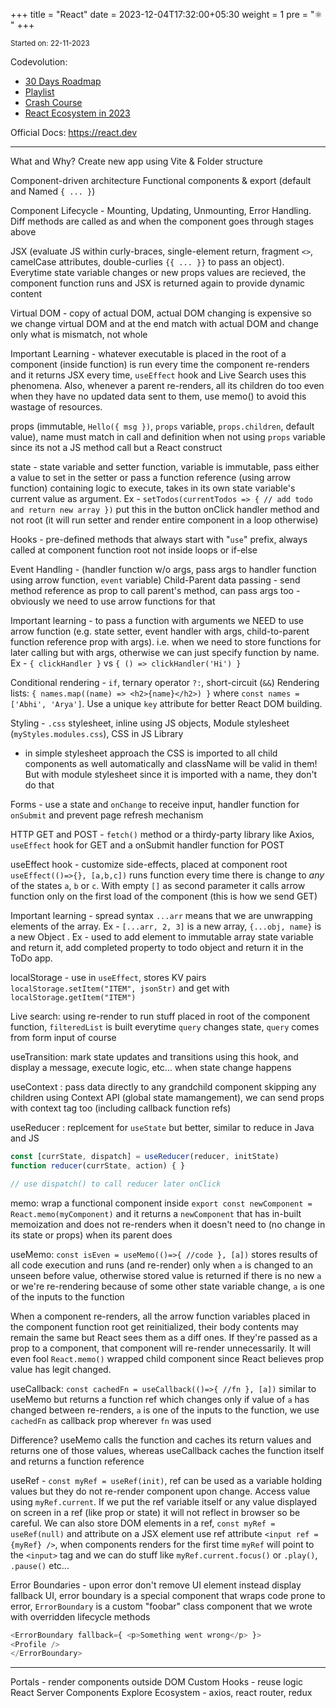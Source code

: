 +++
title = "React"
date = 2023-12-04T17:32:00+05:30
weight = 1
pre = "⚛️ "
+++

<sub>Started on: 22-11-2023</sub>

Codevolution: 
- [30 Days Roadmap](https://www.youtube.com/shorts/_1VwcJ2D3eM)
- [Playlist](https://youtube.com/playlist?list=PLC3y8-rFHvwgg3vaYJgHGnModB54rxOk3&si=nTCsAF1lmH3tisY7) 
- [Crash Course](https://youtu.be/jLS0TkAHvRg)
- [React Ecosystem in 2023](https://www.youtube.com/watch?v=6j9tnGMbm2c)

Official Docs: https://react.dev

---
What and Why?
Create new app using Vite & Folder structure

Component-driven architecture
Functional components & export (default and Named `{ ... }`)

Component Lifecycle - Mounting, Updating, Unmounting, Error Handling. Diff methods are called as and when the component goes through stages above

JSX (evaluate JS within curly-braces, single-element return, fragment `<>`, camelCase attributes, double-curlies `{{ ... }}` to pass an object). Everytime state variable changes or new props values are recieved, the component function runs and JSX is returned again to provide dynamic content

Virtual DOM - copy of actual DOM, actual DOM changing is expensive so we change virtual DOM and at the end match with actual DOM and change only what is mismatch, not whole

Important Learning - whatever executable is placed in the root of a component (inside function) is run every time the component re-renders and it returns JSX every time, `useEffect` hook and Live Search uses this phenomena.
Also, whenever a parent re-renders, all its children do too even when they have no updated data sent to them, use memo() to avoid this wastage of resources.

props (immutable, `Hello({ msg })`, `props` variable, `props.children`, default value), name must match in call and definition when not using `props` variable since its not a JS method call but a React construct

state - state variable and setter function, variable is immutable, pass either a value to set in the setter or pass a function reference (using arrow function) containing logic to execute, takes in its own state variable's current value as argument. Ex - `setTodos(currentTodos => { // add todo and return new array })` put this in the button onClick handler method and not root (it will run setter and render entire component in a loop otherwise)

Hooks - pre-defined methods that always start with "`use`" prefix, always called at component function root not inside loops or if-else

Event Handling - (handler function w/o args, pass args to handler function using arrow function, `event` variable)
Child-Parent data passing - send method reference as prop to call parent's method, can pass args too - obviously we need to use arrow functions for that

Important learning  - to pass a function with arguments we NEED to use arrow function (e.g. state setter, event handler with args, child-to-parent function reference prop with args). i.e. when we need to store functions for later calling but with args, otherwise we can just specify function by name. Ex - `{ clickHandler }` vs `{ () => clickHandler('Hi') }`

Conditional rendering - `if`, ternary operator `?:`, short-circuit (`&&`)
Rendering lists: `{ names.map((name) => <h2>{name}</h2>) }` where `const names = ['Abhi', 'Arya']`. Use a unique `key` attribute for better React DOM building.

Styling - `.css` stylesheet, inline using JS objects, Module stylesheet (`myStyles.modules.css`), CSS in JS Library
- in simple stylesheet approach the CSS is imported to all child components as well automatically and className will be valid in them! But with module stylesheet since it is imported with a name, they don't do that

Forms - use a state and `onChange` to receive input, handler function for `onSubmit` and prevent page refresh mechanism

HTTP GET and POST - `fetch()` method or a thirdy-party library like Axios, `useEffect` hook for GET and a onSubmit handler function for POST

useEffect hook - customize side-effects, placed at component root `useEffect(()=>{}, [a,b,c])` runs function every time there is change to _any_ of the states `a`, `b` or `c`. With empty `[]` as second parameter it calls arrow function only on the first load of the component (this is how we send GET)

Important learning  - spread syntax `...arr` means that we are unwrapping elements of the array. Ex - `[...arr, 2, 3]` is a new array, `{...obj, name}` is a new Object . Ex - used to add element to immutable array state variable and return it, add completed property to todo object and return it in the ToDo app.

localStorage - use in `useEffect`, stores KV pairs `localStorage.setItem("ITEM", jsonStr)` and get with  `localStorage.getItem("ITEM")`

Live search: using re-render to run stuff placed in root of the component function, `filteredList` is built everytime `query` changes state, `query` comes from form input of course

useTransition: mark state updates and transitions using this hook, and display a message, execute logic, etc... when state change happens

useContext : pass data directly to any grandchild component skipping any children using Context API (global state mamangement), we can send props with context tag too (including callback function refs)

useReducer : replcement for `useState` but better, similar to reduce in Java and JS
```js
const [currState, dispatch] = useReducer(reducer, initState)
function reducer(currState, action) { }

// use dispatch() to call reducer later onClick
```

memo: wrap a functional component inside `export const newComponent = React.memo(myComponent)` and it returns a `newComponent` that has in-built memoization and does not re-renders when it doesn't need to (no change in its state or props) when its parent does

useMemo: `const isEven = useMemo(()=>{ //code }, [a])` stores results of all code execution and runs (and re-render) only when `a` is changed to an unseen before value, otherwise stored value is returned if there is no new `a` or we're re-rendering because of some other state variable change, `a` is one of the inputs to the function

When a component re-renders, all the arrow function variables placed in the component function root get reinitialized, their body contents may remain the same but React sees them as a diff ones. If they're passed as a prop to a component, that component will re-render unnecessarily. It will even fool `React.memo()` wrapped child component since React believes prop value has legit changed.

useCallback: `const cachedFn = useCallback(()=>{ //fn }, [a])` similar to useMemo but returns a function ref which changes only if value of `a` has changed between re-renders, `a` is one of the inputs to the function, we use `cachedFn` as callback prop wherever `fn` was used

Difference? useMemo calls the function and caches its return values and returns one of those values, whereas useCallback caches the function itself and returns a function reference

useRef - `const myRef = useRef(init)`, ref can be used as a variable holding values but they do not re-render component upon change. Access value using `myRef.current`. If we put the ref variable itself or any value displayed on screen in a ref (like prop or state) it will not reflect in browser so be careful. 
We can also store DOM elements in a ref, `const myRef = useRef(null)` and attribute on a JSX element use ref attribute `<input ref = {myRef} />`, when components renders for the first time `myRef` will point to the `<input>` tag and we can do stuff like `myRef.current.focus()` or `.play()`, `.pause()` etc...

Error Boundaries - upon error don't remove UI element instead display fallback UI, error boundary is a special component that wraps code prone to error, `ErrorBoundary` is a custom "foobar" class component that we wrote with overridden lifecycle methods

```js
<ErrorBoundary fallback={ <p>Something went wrong</p> }>  
<Profile />
</ErrorBoundary>
```


---


Portals - render components outside DOM
Custom Hooks - reuse logic
React Server Components
Explore Ecosystem - axios, react router, redux
